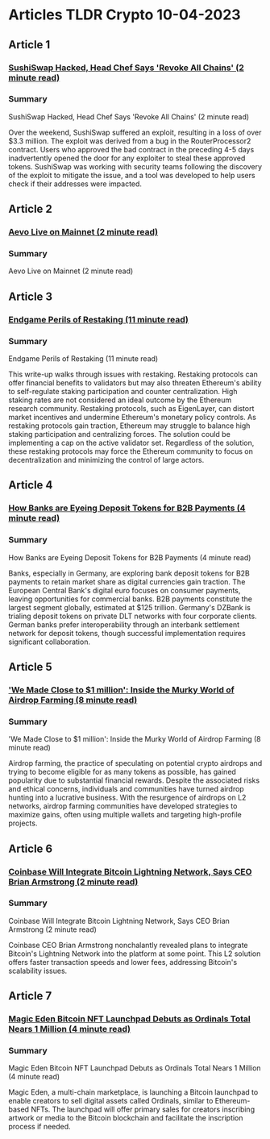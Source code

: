 # Articles TLDR Crypto 10-04-2023

## Article 1
### [SushiSwap Hacked, Head Chef Says 'Revoke All Chains' (2 minute read)](https://tldr.tech)
### Summary 
 SushiSwap Hacked, Head Chef Says 'Revoke All Chains' (2 minute read)

Over the weekend, SushiSwap suffered an exploit, resulting in a loss of over $3.3 million. The exploit was derived from a bug in the RouterProcessor2 contract. Users who approved the bad contract in the preceding 4-5 days inadvertently opened the door for any exploiter to steal these approved tokens. SushiSwap was working with security teams following the discovery of the exploit to mitigate the issue, and a tool was developed to help users check if their addresses were impacted.

## Article 2
### [Aevo Live on Mainnet (2 minute read)](https://tldr.tech)
### Summary 
 Aevo Live on Mainnet (2 minute read)

## Article 3
### [Endgame Perils of Restaking (11 minute read)](https://tldr.tech)
### Summary 
 Endgame Perils of Restaking (11 minute read)

This write-up walks through issues with restaking. Restaking protocols can offer financial benefits to validators but may also threaten Ethereum's ability to self-regulate staking participation and counter centralization. High staking rates are not considered an ideal outcome by the Ethereum research community. Restaking protocols, such as EigenLayer, can distort market incentives and undermine Ethereum's monetary policy controls. As restaking protocols gain traction, Ethereum may struggle to balance high staking participation and centralizing forces. The solution could be implementing a cap on the active validator set. Regardless of the solution, these restaking protocols may force the Ethereum community to focus on decentralization and minimizing the control of large actors.

## Article 4
### [How Banks are Eyeing Deposit Tokens for B2B Payments (4 minute read)](https://tldr.tech)
### Summary 
 How Banks are Eyeing Deposit Tokens for B2B Payments (4 minute read)

Banks, especially in Germany, are exploring bank deposit tokens for B2B payments to retain market share as digital currencies gain traction. The European Central Bank's digital euro focuses on consumer payments, leaving opportunities for commercial banks. B2B payments constitute the largest segment globally, estimated at $125 trillion. Germany's DZBank is trialing deposit tokens on private DLT networks with four corporate clients. German banks prefer interoperability through an interbank settlement network for deposit tokens, though successful implementation requires significant collaboration.

## Article 5
### ['We Made Close to $1 million': Inside the Murky World of Airdrop Farming (8 minute read)](https://tldr.tech)
### Summary 
 'We Made Close to $1 million': Inside the Murky World of Airdrop Farming (8 minute read)

Airdrop farming, the practice of speculating on potential crypto airdrops and trying to become eligible for as many tokens as possible, has gained popularity due to substantial financial rewards. Despite the associated risks and ethical concerns, individuals and communities have turned airdrop hunting into a lucrative business. With the resurgence of airdrops on L2 networks, airdrop farming communities have developed strategies to maximize gains, often using multiple wallets and targeting high-profile projects.

## Article 6
### [Coinbase Will Integrate Bitcoin Lightning Network, Says CEO Brian Armstrong (2 minute read)](https://tldr.tech)
### Summary 
 Coinbase Will Integrate Bitcoin Lightning Network, Says CEO Brian Armstrong (2 minute read)

Coinbase CEO Brian Armstrong nonchalantly revealed plans to integrate Bitcoin's Lightning Network into the platform at some point. This L2 solution offers faster transaction speeds and lower fees, addressing Bitcoin's scalability issues.

## Article 7
### [Magic Eden Bitcoin NFT Launchpad Debuts as Ordinals Total Nears 1 Million (4 minute read)](https://tldr.tech)
### Summary 
 Magic Eden Bitcoin NFT Launchpad Debuts as Ordinals Total Nears 1 Million (4 minute read)

Magic Eden, a multi-chain marketplace, is launching a Bitcoin launchpad to enable creators to sell digital assets called Ordinals, similar to Ethereum-based NFTs. The launchpad will offer primary sales for creators inscribing artwork or media to the Bitcoin blockchain and facilitate the inscription process if needed.


